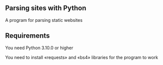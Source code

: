 ## Parsing sites with Python
A program for parsing static websites 

## Requirements
You need Python 3.10.0 or higher

You need to install «requests» and «bs4» libraries for the program to work
